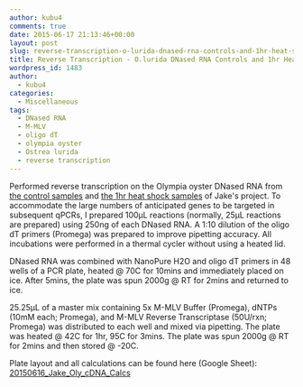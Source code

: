 ```yaml
---
author: kubu4
comments: true
date: 2015-06-17 21:13:46+00:00
layout: post
slug: reverse-transcription-o-lurida-dnased-rna-controls-and-1hr-heat-shock
title: Reverse Transcription - O.lurida DNased RNA Controls and 1hr Heat Shock
wordpress_id: 1483
author:
  - kubu4
categories:
  - Miscellaneous
tags:
  - DNased RNA
  - M-MLV
  - oligo dT
  - olympia oyster
  - Ostrea lurida
  - reverse transcription
---
```


Performed reverse transcription on the Olympia oyster DNased RNA from [the control samples](2015/05/14/dnase-treatment-jakes-o-lurida-ctenidia-rna-controls-from-20150507.html) and [the 1hr heat shock samples](2015/05/14/dnase-treatment-jakes-o-lurida-ctenidia-rna-1hr-heat-shock-from-20150506.html) of Jake's project. To accommodate the large numbers of anticipated genes to be targeted in subsequent qPCRs, I prepared 100μL reactions (normally, 25μL reactions are prepared) using 250ng of each DNased RNA. A 1:10 dilution of the oligo dT primers (Promega) was prepared to improve pipetting accuracy. All incubations were performed in a thermal cycler without using a heated lid.

DNased RNA was combined with NanoPure H2O and oligo dT primers in 48 wells of a PCR plate, heated @ 70C for 10mins and immediately placed on ice. After 5mins, the plate was spun 2000g @ RT for 2mins and returned to ice.

25.25μL of a master mix containing 5x M-MLV Buffer (Promega), dNTPs (10mM each; Promega), and M-MLV Reverse Transcriptase (50U/rxn; Promega) was distributed to each well and mixed via pipetting. The plate was heated @ 42C for 1hr, 95C for 3mins. The plate was spun 2000g @ RT for 2mins and then stored @ -20C.

Plate layout and all calculations can be found here (Google Sheet): [20150616_Jake_Oly_cDNA_Calcs](httpss://docs.google.com/spreadsheets/d/11cB6J1wahOq4jPk6DWENAnUweyEAeHT25Zbba1RXsks/edit?usp=sharing)
